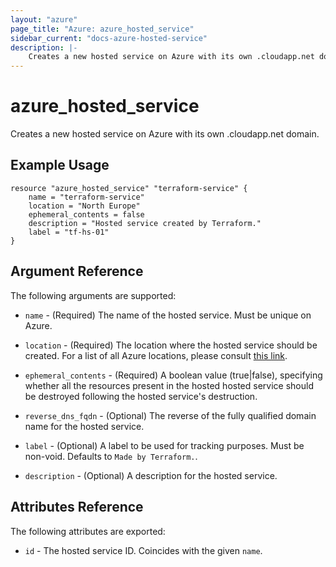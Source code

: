 ```yaml
---
layout: "azure"
page_title: "Azure: azure_hosted_service"
sidebar_current: "docs-azure-hosted-service"
description: |-
    Creates a new hosted service on Azure with its own .cloudapp.net domain.
---
```


# azure\_hosted\_service

Creates a new hosted service on Azure with its own .cloudapp.net domain.

## Example Usage

```
resource "azure_hosted_service" "terraform-service" {
	name = "terraform-service"
	location = "North Europe"
    ephemeral_contents = false
	description = "Hosted service created by Terraform."
    label = "tf-hs-01"
}
```

## Argument Reference

The following arguments are supported:

* `name` - (Required) The name of the hosted service. Must be unique on Azure.

* `location` - (Required) The location where the hosted service should be created.
    For a list of all Azure locations, please consult [this link](http://azure.microsoft.com/en-us/regions/).

* `ephemeral_contents` - (Required) A boolean value (true|false), specifying
    whether all the resources present in the hosted hosted service should be
    destroyed following the hosted service's destruction.

* `reverse_dns_fqdn` - (Optional) The reverse of the fully qualified domain name
    for the hosted service.

* `label` - (Optional) A label to be used for tracking purposes. Must be
    non-void. Defaults to `Made by Terraform.`.

* `description` - (Optional) A description for the hosted service.

## Attributes Reference

The following attributes are exported:

* `id` - The hosted service ID. Coincides with the given `name`.
